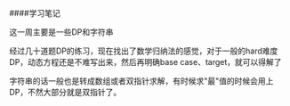 ####学习笔记

这一周主要是一些DP和字符串

经过几十道题DP的练习，现在找出了数学归纳法的感觉，对于一般的hard难度DP，动态方程还是不难写出来，然后再明确base case、target，就可以得解了

字符串的话一般也是转成数组或者双指针求解，有时候求"最"值的时候会用上DP，不然大部分就是双指针了。